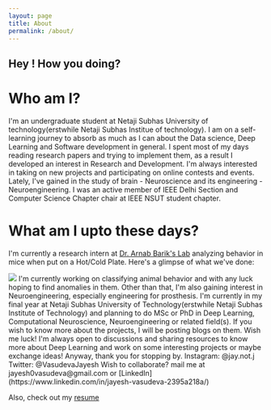 ```yaml
---
layout: page
title: About
permalink: /about/
---
```


## Hey ! How you doing?
 
# Who am I?
 I'm an undergraduate student at Netaji Subhas University of technology(erstwhile Netaji Subhas Institue of technology). I am on a self-learning journey to absorb as much as I can about the Data science, Deep Learning and Software development in general. I spent most of my days reading research papers and trying to implement them, as a result I developed an interest in Research and Development. I'm always interested in taking on new projects and participating on online contests and events. Lately, I've gained in the study of brain - Neuroscience and its engineering - Neuroengineering. I was an active member of IEEE Delhi Section and Computer Science Chapter chair at IEEE NSUT student chapter.

# What am I upto these days?
I'm currently a research intern at [Dr. Arnab Barik's Lab](https://sites.google.com/view/molecules-cells-and-circuits/home) analyzing behavior in mice when put on a Hot/Cold Plate. Here's a glimpse of what we've done:  

<img src = "https://mir-s3-cdn-cf.behance.net/project_modules/max_1200/5eeea355389655.59822ff824b72.gif">
I'm currently working on classifying animal behavior and with any luck hoping to find anomalies in them.
Other than that, I'm also gaining interest in Neuroengineering, especially engineering for prosthesis. I'm currently in my final year at Netaji Subhas University of Technology(erstwhile Netaji Subhas Institute of Technology) and planning to do MSc or PhD in Deep Learning, Computational Neuroscience, Neuroengineering or related field(s).
If you wish to know more about the projects, I will be posting blogs on them. Wish me luck!  
I'm always open to discussions and sharing resources to know more about Deep Learning and work on some interesting projects or maybe exchange ideas!
Anyway, thank you for stopping by.  
Instagram: @jay.not.j  
Twitter: @VasudevaJayesh  
Wish to collaborate? mail me at jayesh0vasudeva@gmail.com or [LinkedIn](https://www.linkedin.com/in/jayesh-vasudeva-2395a218a/)  

Also, check out my [resume](https://drive.google.com/file/d/1MvE-aZ6pVSC_E8WtoMoEF1wNUdMH2Pdb/view?usp=sharing)
